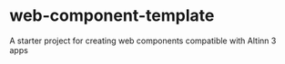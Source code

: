 # web-component-template
A starter project for creating web components compatible with Altinn 3 apps
